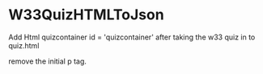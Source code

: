 # W33QuizHTMLToJson

Add Html quizcontainer id = 'quizcontainer' after taking the w33 quiz in to quiz.html

remove the initial p tag.


